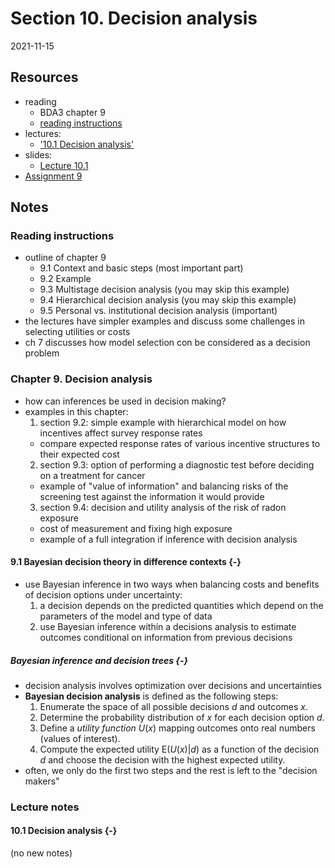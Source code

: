# Section 10. Decision analysis

2021-11-15



## Resources

- reading
  - BDA3 chapter 9
  - [reading instructions](https://github.com/jhrcook/bayesian-data-analysis-course/tree/master/course-material/BDA3_ch09_reading-instructions.pdf)
- lectures:
  - ['10.1 Decision analysis'](https://aalto.cloud.panopto.eu/Panopto/Pages/Viewer.aspx?id=82943720-de0f-4195-8639-ab0900ca2085)
- slides:
  - [Lecture 10.1](https://github.com/jhrcook/bayesian-data-analysis-course/tree/master/course-material/slides_ch9.pdf)
- [Assignment 9](https://github.com/jhrcook/bayesian-data-analysis-course/tree/master/course-material/assignment-09.pdf)

## Notes

### Reading instructions

- outline of chapter 9
  - 9.1 Context and basic steps (most important part)
  - 9.2 Example
  - 9.3 Multistage decision analysis (you may skip this example)
  - 9.4 Hierarchical decision analysis (you may skip this example)
  - 9.5 Personal vs. institutional decision analysis (important)
- the lectures have simpler examples and discuss  some challenges in selecting utilities or costs
- ch 7 discusses how model selection con be considered as a decision problem

### Chapter 9. Decision analysis

- how can inferences be used in decision making?
- examples in this chapter:
  1. section 9.2: simple example with hierarchical model on how incentives affect survey response rates
    - compare expected response rates of various incentive structures to their expected cost
  2. section 9.3: option of performing a diagnostic test before deciding on a treatment for cancer
    - example of "value of information" and balancing risks of the screening test against the information it would provide
  3. section 9.4: decision and utility analysis of the risk of radon exposure
    - cost of measurement and fixing high exposure
    - example of a full integration if inference with decision analysis

#### 9.1 Bayesian decision theory in difference contexts {-}

- use Bayesian inference in two ways when balancing costs and benefits of decision options under uncertainty:
  1. a decision depends on the predicted quantities which depend on the parameters of the model and type of data
  2. use Bayesian inference within a decisions analysis to estimate outcomes conditional on information from previous decisions

##### Bayesian inference and decision trees {-}

- decision analysis involves optimization over decisions and uncertainties
- **Bayesian decision analysis** is defined as the following steps:
  1. Enumerate the space of all possible decisions $d$ and outcomes $x$.
  2. Determine the probability distribution of $x$ for each decision option $d$.
  3. Define a *utility function* $U(x)$ mapping outcomes onto real numbers (values of interest).
  4. Compute the expected utility $\text{E}(U(x)|d)$ as a function of the decision $d$ and choose the decision with the highest expected utility.
- often, we only do the first two steps and the rest is left to the "decision makers"

### Lecture notes

#### 10.1 Decision analysis {-}

(no new notes)
